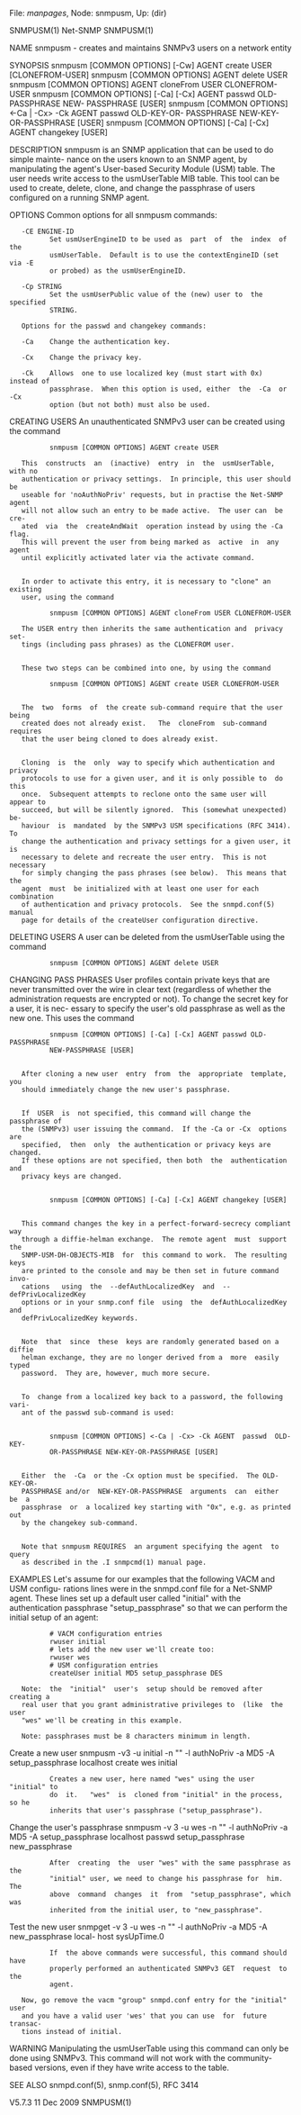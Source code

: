 File: *manpages*,  Node: snmpusm,  Up: (dir)

SNMPUSM(1)                         Net-SNMP                         SNMPUSM(1)



NAME
       snmpusm - creates and maintains SNMPv3 users on a network entity

SYNOPSIS
       snmpusm [COMMON OPTIONS] [-Cw] AGENT create USER [CLONEFROM-USER]
       snmpusm [COMMON OPTIONS] AGENT delete USER
       snmpusm [COMMON OPTIONS] AGENT cloneFrom USER CLONEFROM-USER
       snmpusm  [COMMON  OPTIONS] [-Ca] [-Cx] AGENT passwd OLD-PASSPHRASE NEW-
       PASSPHRASE [USER]
       snmpusm [COMMON OPTIONS] <-Ca  |  -Cx>  -Ck  AGENT  passwd  OLD-KEY-OR-
       PASSPHRASE NEW-KEY-OR-PASSPHRASE [USER]
       snmpusm [COMMON OPTIONS] [-Ca] [-Cx] AGENT changekey [USER]


DESCRIPTION
       snmpusm  is  an  SNMP application that can be used to do simple mainte-
       nance on the users known to an SNMP agent, by manipulating the  agent's
       User-based Security Module (USM) table.  The user needs write access to
       the usmUserTable MIB table.  This tool can be used to  create,  delete,
       clone,  and change the passphrase of users configured on a running SNMP
       agent.


OPTIONS
       Common options for all snmpusm commands:

       -CE ENGINE-ID
              Set usmUserEngineID to be used as  part  of  the  index  of  the
              usmUserTable.  Default is to use the contextEngineID (set via -E
              or probed) as the usmUserEngineID.

       -Cp STRING
              Set the usmUserPublic value of the (new) user to  the  specified
              STRING.

       Options for the passwd and changekey commands:

       -Ca    Change the authentication key.

       -Cx    Change the privacy key.

       -Ck    Allows  one to use localized key (must start with 0x) instead of
              passphrase.  When this option is used, either  the  -Ca  or  -Cx
              option (but not both) must also be used.


CREATING USERS
       An unauthenticated SNMPv3 user can be created using the command

              snmpusm [COMMON OPTIONS] AGENT create USER

       This  constructs  an  (inactive)  entry  in  the  usmUserTable, with no
       authentication or privacy settings.  In principle, this user should  be
       useable for 'noAuthNoPriv' requests, but in practise the Net-SNMP agent
       will not allow such an entry to be made active.  The user can  be  cre-
       ated  via  the  createAndWait  operation instead by using the -Ca flag.
       This will prevent the user from being marked as  active  in  any  agent
       until explicitly activated later via the activate command.


       In order to activate this entry, it is necessary to "clone" an existing
       user, using the command

              snmpusm [COMMON OPTIONS] AGENT cloneFrom USER CLONEFROM-USER

       The USER entry then inherits the same authentication and  privacy  set-
       tings (including pass phrases) as the CLONEFROM user.


       These two steps can be combined into one, by using the command

              snmpusm [COMMON OPTIONS] AGENT create USER CLONEFROM-USER


       The  two  forms  of  the create sub-command require that the user being
       created does not already exist.   The  cloneFrom  sub-command  requires
       that the user being cloned to does already exist.


       Cloning  is  the  only  way to specify which authentication and privacy
       protocols to use for a given user, and it is only possible to  do  this
       once.  Subsequent attempts to reclone onto the same user will appear to
       succeed, but will be silently ignored.  This (somewhat unexpected)  be-
       haviour  is  mandated  by the SNMPv3 USM specifications (RFC 3414).  To
       change the authentication and privacy settings for a given user, it  is
       necessary to delete and recreate the user entry.  This is not necessary
       for simply changing the pass phrases (see below).  This means that  the
       agent  must  be initialized with at least one user for each combination
       of authentication and privacy protocols.  See the snmpd.conf(5)  manual
       page for details of the createUser configuration directive.


DELETING USERS
       A user can be deleted from the usmUserTable using the command

              snmpusm [COMMON OPTIONS] AGENT delete USER


CHANGING PASS PHRASES
       User  profiles contain private keys that are never transmitted over the
       wire in clear text (regardless of whether the  administration  requests
       are encrypted or not).  To change the secret key for a user, it is nec-
       essary to specify the user's old passphrase as well  as  the  new  one.
       This uses the command

              snmpusm [COMMON OPTIONS] [-Ca] [-Cx] AGENT passwd OLD-PASSPHRASE
              NEW-PASSPHRASE [USER]


       After cloning a new user  entry  from  the  appropriate  template,  you
       should immediately change the new user's passphrase.


       If  USER  is  not specified, this command will change the passphrase of
       the (SNMPv3) user issuing the command.  If the -Ca or -Cx  options  are
       specified,  then  only  the authentication or privacy keys are changed.
       If these options are not specified, then both  the  authentication  and
       privacy keys are changed.


              snmpusm [COMMON OPTIONS] [-Ca] [-Cx] AGENT changekey [USER]


       This command changes the key in a perfect-forward-secrecy compliant way
       through a diffie-helman exchange.  The remote agent  must  support  the
       SNMP-USM-DH-OBJECTS-MIB  for  this command to work.  The resulting keys
       are printed to the console and may be then set in future command  invo-
       cations   using  the  --defAuthLocalizedKey  and  --defPrivLocalizedKey
       options or in your snmp.conf file  using  the  defAuthLocalizedKey  and
       defPrivLocalizedKey keywords.


       Note  that  since  these  keys are randomly generated based on a diffie
       helman exchange, they are no longer derived from a  more  easily  typed
       password.  They are, however, much more secure.


       To  change from a localized key back to a password, the following vari-
       ant of the passwd sub-command is used:


              snmpusm [COMMON OPTIONS] <-Ca | -Cx> -Ck AGENT  passwd  OLD-KEY-
              OR-PASSPHRASE NEW-KEY-OR-PASSPHRASE [USER]


       Either  the  -Ca  or the -Cx option must be specified.  The OLD-KEY-OR-
       PASSPHRASE and/or  NEW-KEY-OR-PASSPHRASE  arguments  can  either  be  a
       passphrase  or  a localized key starting with "0x", e.g. as printed out
       by the changekey sub-command.


       Note that snmpusm REQUIRES  an argument specifying the agent  to  query
       as described in the .I snmpcmd(1) manual page.

EXAMPLES
       Let's  assume for our examples that the following VACM and USM configu-
       rations lines were in the snmpd.conf file for a Net-SNMP agent.   These
       lines  set  up  a default user called "initial" with the authentication
       passphrase "setup_passphrase" so that we can perform the initial  setup
       of an agent:

              # VACM configuration entries
              rwuser initial
              # lets add the new user we'll create too:
              rwuser wes
              # USM configuration entries
              createUser initial MD5 setup_passphrase DES

       Note:  the  "initial"  user's  setup should be removed after creating a
       real user that you grant administrative privileges to  (like  the  user
       "wes" we'll be creating in this example.

       Note: passphrases must be 8 characters minimum in length.

   Create a new user
       snmpusm  -v3  -u initial -n "" -l authNoPriv -a MD5 -A setup_passphrase
       localhost create wes initial

              Creates a new user, here named "wes" using the user "initial" to
              do  it.   "wes"  is  cloned from "initial" in the process, so he
              inherits that user's passphrase ("setup_passphrase").

   Change the user's passphrase
       snmpusm -v 3 -u wes -n "" -l  authNoPriv  -a  MD5  -A  setup_passphrase
       localhost passwd setup_passphrase new_passphrase

              After  creating  the  user "wes" with the same passphrase as the
              "initial" user, we need to change his passphrase for  him.   The
              above  command  changes  it  from  "setup_passphrase", which was
              inherited from the initial user, to "new_passphrase".

   Test the new user
       snmpget -v 3 -u wes -n "" -l authNoPriv -a MD5 -A new_passphrase local-
       host sysUpTime.0

              If  the above commands were successful, this command should have
              properly performed an authenticated SNMPv3 GET  request  to  the
              agent.

       Now, go remove the vacm "group" snmpd.conf entry for the "initial" user
       and you have a valid user 'wes' that you can use  for  future  transac-
       tions instead of initial.


WARNING
       Manipulating the usmUserTable using this command can only be done using
       SNMPv3.  This command will not work with the community-based  versions,
       even if they have write access to the table.


SEE ALSO
       snmpd.conf(5), snmp.conf(5), RFC 3414



V5.7.3                            11 Dec 2009                       SNMPUSM(1)
